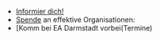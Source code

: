  * [Informier dich!](https://ea-rhein-main.github.io/ea-darmstadt-webseite/reading-material/)
 * [Spende](https://www.givewell.org/) an effektive Organisationen:
 * [Komm bei EA Darmstadt vorbei(Termine)
